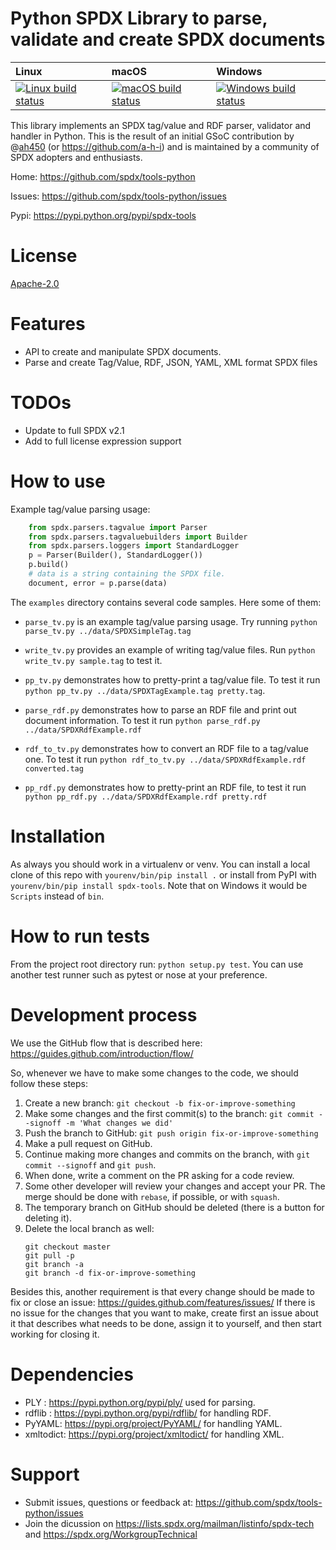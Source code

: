 # Python SPDX Library to parse, validate and create SPDX documents

| Linux | macOS | Windows |
| :---- | :------ | :---- |
[ ![Linux build status][1]][2] | [![macOS build status][3]][4] | [![Windows build status][5]][6] |

[1]: https://travis-ci.org/spdx/tools-python.svg?branch=master
[2]: https://travis-ci.org/spdx/tools-python
[3]: https://circleci.com/gh/spdx/tools-python/tree/master.svg?style=shield&circle-token=36cca2dfa3639886fc34e22d92495a6773bdae6d
[4]: https://circleci.com/gh/spdx/tools-python/tree/master
[5]: https://ci.appveyor.com/api/projects/status/0bf9glha2yg9x8ef/branch/master?svg=true
[6]: https://ci.appveyor.com/project/spdx/tools-python/branch/master

This library implements an SPDX tag/value and RDF parser, validator and handler in Python.
This is the result of an initial GSoC contribution by @[ah450](https://github.com/ah450) (or https://github.com/a-h-i) and 
is maintained by a community of SPDX adopters and enthusiasts.

Home: https://github.com/spdx/tools-python

Issues: https://github.com/spdx/tools-python/issues

Pypi: https://pypi.python.org/pypi/spdx-tools


# License

[Apache-2.0](LICENSE)


# Features

* API to create and manipulate SPDX documents.
* Parse and create Tag/Value, RDF, JSON, YAML, XML format SPDX files


# TODOs

* Update to full SPDX v2.1
* Add to full license expression support


# How to use

Example tag/value parsing usage:
```Python
    from spdx.parsers.tagvalue import Parser
    from spdx.parsers.tagvaluebuilders import Builder
    from spdx.parsers.loggers import StandardLogger
    p = Parser(Builder(), StandardLogger())
    p.build()
    # data is a string containing the SPDX file.
    document, error = p.parse(data)

```

The `examples` directory contains several code samples. Here some of them:

* `parse_tv.py` is an example tag/value parsing usage.
  Try running `python parse_tv.py ../data/SPDXSimpleTag.tag `

* `write_tv.py` provides an example of writing tag/value files.
  Run `python write_tv.py sample.tag` to test it.

* `pp_tv.py` demonstrates how to pretty-print a tag/value file.
   To test it run `python pp_tv.py ../data/SPDXTagExample.tag pretty.tag`.

* `parse_rdf.py` demonstrates how to parse an RDF file and print out document 
   information. To test it run `python parse_rdf.py ../data/SPDXRdfExample.rdf`

* `rdf_to_tv.py` demonstrates how to convert an RDF file to a tag/value one.
   To test it run `python rdf_to_tv.py ../data/SPDXRdfExample.rdf converted.tag`

* `pp_rdf.py` demonstrates how to pretty-print an RDF file, to test it run 
  `python pp_rdf.py ../data/SPDXRdfExample.rdf pretty.rdf`


# Installation

As always you should work in a virtualenv or venv.  You can install a local clone
of this repo with `yourenv/bin/pip install .` or install from PyPI with
`yourenv/bin/pip install spdx-tools`.  Note that on Windows it would be `Scripts`
instead of `bin`.


# How to run tests

From the project root directory run: `python setup.py test`.
You can use another test runner such as pytest or nose at your preference.


# Development process

We use the GitHub flow that is described here: https://guides.github.com/introduction/flow/

So, whenever we have to make some changes to the code, we should follow these steps:
1. Create a new branch:
    `git checkout -b fix-or-improve-something`
2. Make some changes and the first commit(s) to the branch: 
    `git commit --signoff -m 'What changes we did'`
3. Push the branch to GitHub:
    `git push origin fix-or-improve-something`
4. Make a pull request on GitHub.
5. Continue making more changes and commits on the branch, with `git commit --signoff` and `git push`.
6. When done, write a comment on the PR asking for a code review.
7. Some other developer will review your changes and accept your PR. The merge should be done with `rebase`, if possible, or with `squash`.
8. The temporary branch on GitHub should be deleted (there is a button for deleting it).
9. Delete the local branch as well:
    ```
    git checkout master
    git pull -p
    git branch -a
    git branch -d fix-or-improve-something
    ```

Besides this, another requirement is that every change should be made to fix or close an issue: https://guides.github.com/features/issues/
If there is no issue for the changes that you want to make, create first an issue about it that describes what needs to be done, assign it to yourself, and then start working for closing it.


# Dependencies

* PLY : https://pypi.python.org/pypi/ply/ used for parsing.
* rdflib : https://pypi.python.org/pypi/rdflib/ for handling RDF. 
* PyYAML: https://pypi.org/project/PyYAML/ for handling YAML.
* xmltodict: https://pypi.org/project/xmltodict/ for handling XML.


# Support

* Submit issues, questions or feedback at: https://github.com/spdx/tools-python/issues
* Join the dicussion on https://lists.spdx.org/mailman/listinfo/spdx-tech and 
  https://spdx.org/WorkgroupTechnical
